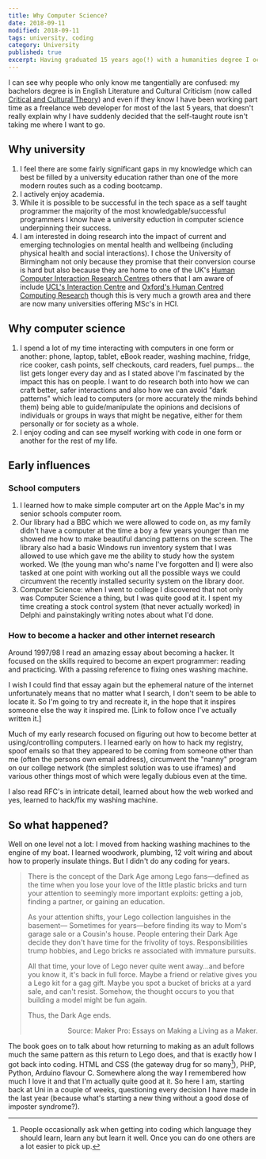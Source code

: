 ```yaml
---
title: Why Computer Science?
date: 2018-09-11
modified: 2018-09-11
tags: university, coding
category: University
published: true
excerpt: Having graduated 15 years ago(!) with a humanities degree I occasionally get questions about why I'm going back to university to study Computer Science. As I'm planning on blogging my experiences I thought I'd start with why I've chosen to go back, and what inspired me in the first place.
---
```


I can see why people who only know me tangentially are confused: my bachelors degree is in English Literature and Cultural Criticism (now called [Critical and Cultural Theory](https://www.cardiff.ac.uk/english-communication-philosophy/research/themes/critical-and-cultural-theory)) and even if they know I have been working part time as a freelance web developer for most of the last 5 years, that doesn't really explain why I have suddenly decided that the self-taught route isn't taking me where I want to go.

## Why university

1. I feel there are some fairly significant gaps in my knowledge which can best be filled by a university education rather than one of the more modern routes such as a coding bootcamp.
1. I actively enjoy academia.
1. While it is possible to be successful in the tech space as a self taught programmer the majority of the most knowledgable/successful programmers I know have a university eduction in computer science underpinning their success.
1. I am interested in doing research into the impact of current and emerging technologies on mental health and wellbeing (including physical health and social interactions). I chose the University of Birmingham not only because they promise that their conversion course is hard but also because they are home to one of the UK's [Human Computer Interaction Research Centres](http://hci.bham.ac.uk/) others that I am aware of include [UCL's Interaction Centre](https://uclic.ucl.ac.uk/) and [Oxford's Human Centred Computing Research](https://www.cs.ox.ac.uk/research/HCC/) though this is very much a growth area and there are now many universities offering MSc's in HCI.

## Why computer science

1. I spend a lot of my time interacting with computers in one form or another: phone, laptop, tablet, eBook reader, washing machine, fridge, rice cooker, cash points, self checkouts, card readers, fuel pumps... the list gets longer every day and as I stated above I'm fascinated by the impact this has on people. I want to do research both into how we can craft better, safer interactions and also how we can avoid "dark patterns" which lead to computers (or more accurately the minds behind them) being able to guide/manipulate the opinions and decisions of individuals or groups in ways that might be negative, either for them personally or for society as a whole.
1. I enjoy coding and can see myself working with code in one form or another for the rest of my life.


## Early influences

### School computers

1. I learned how to make simple computer art on the Apple Mac's in my senior schools computer room.
1. Our library had a BBC which we were allowed to code on, as my family didn't have a computer at the time a boy a few years younger than me showed me how to make beautiful dancing patterns on the screen. The library also had a basic Windows run inventory system that I was allowed to use which gave me the ability to study how the system worked. We (the young man who's name I've forgotten and I) were also tasked at one point with working out all the possible ways we could circumvent the recently installed security system on the library door.
1. Computer Science: when I went to college I discovered that not only was Computer Science a thing, but I was quite good at it. I spent my time creating a stock control system (that never actually worked) in Delphi and painstakingly writing notes about what I'd done.

### How to become a hacker and other internet research

Around 1997/98 I read an amazing essay about becoming a hacker. It focused on the skills required to become an expert programmer: reading ‬and practicing. With a passing reference to fixing ones washing machine.

I wish I could find that essay again but the ephemeral nature of the internet unfortunately means that no matter what I search, I don't seem to be able to locate it. So I'm going to try and recreate it, in the hope that it inspires someone else the way it inspired me. [Link to follow once I've actually written it.]

Much of my early research focused on figuring out how to become better at using/controlling computers. I learned early on how to hack my registry, spoof emails so that they appeared to be coming from someone other than me (often the persons own email address), circumvent the "nanny" program on our college network (the simplest solution was to use iframes) and various other things most of which were legally dubious even at the time.

I also read RFC's in intricate detail, learned about how the web worked and yes, learned to hack/fix my washing machine.

## So what happened?

Well on one level not a lot: I moved from hacking washing machines to the engine of my boat. I learned woodwork, plumbing, 12 volt wiring and about how to properly insulate things. But I didn't do any coding for years.

> There is the concept of the Dark Age among Lego fans—defined as the
time when you lose your love of the little plastic bricks and turn your
attention to seemingly more important exploits: getting a job, finding a
partner, or gaining an education.
>
> As your attention shifts, your Lego collection languishes in the basement—
Sometimes for years—before finding its way to Mom's garage sale or a
Cousin's house. People entering their Dark Age decide they don't have time
for the frivolity of toys. Responsibilities trump hobbies, and Lego bricks
re associated with immature pursuits.
>
> All that time, your love of Lego never quite went away...and before you
know it, it's back in full force. Maybe a friend or relative gives you a Lego
kit for a gag gift. Maybe you spot a bucket of bricks at a yard sale, and
can't resist. Somehow, the thought occurs to you that building a model
might be fun again.
>
>Thus, the Dark Age ends.
>
> <p style="text-align: right"> Source: Maker Pro: Essays on Making a Living as a Maker.</p>

The book goes on to talk about how returning to making as an adult follows much the same pattern as this return to Lego does, and that is exactly how I got back into coding. HTML and CSS (the gateway drug for so many[^1]), PHP, Python, Arduino flavour C. Somewhere along the way I remembered how much I love it and that I'm actually quite good at it. So here I am, starting back at Uni in a couple of weeks, questioning every decision I have made in the last year (because what's starting a new thing without a good dose of imposter syndrome?).

[^1]: People occasionally ask when getting into coding which language they should learn, learn any but learn it well. Once you can do one others are a lot easier to pick up.
